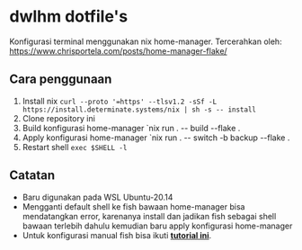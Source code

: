 # dwlhm dotfile's
Konfigurasi terminal menggunakan nix home-manager.
Tercerahkan oleh: https://www.chrisportela.com/posts/home-manager-flake/

## Cara penggunaan 
1. Install nix 
  `curl --proto '=https' --tlsv1.2 -sSf -L https://install.determinate.systems/nix | sh -s -- install`
2. Clone repository ini
3. Build konfigurasi home-manager
   `nix run . -- build --flake .
4. Apply konfigurasi home-manager
   `nix run . -- switch -b backup --flake .
5. Restart shell
   `exec $SHELL -l`

## Catatan
- Baru digunakan pada WSL Ubuntu-20.14
- Mengganti default shell ke fish bawaan home-manager bisa mendatangkan error, karenanya install dan jadikan fish sebagai shell bawaan terlebih dahulu kemudian baru apply konfigurasi home-manager
- Untuk konfigurasi manual fish bisa ikuti [**tutorial ini**](https://linuxtldr.com/installing-fish/).

